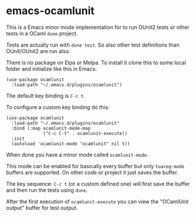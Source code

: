 # emacs-ocamlunit

This is a Emacs minor mode implementation for to run OUnit2 tests or other tests in a OCaml `dune` project.

Tests are actually run with `dune test`. So also other test definitions than OUnit/OUnit2 are run also.

There is no package on Elpa or Melpa.
To install it clone this to some local folder and initialize like this in Emacs:

```
(use-package ocamlunit
  :load-path "~/.emacs.d/plugins/ocamlunit")
```

The default key binding is `C-c t`.

To configure a custom key binding do this:

```
(use-package ocamlunit
  :load-path "~/.emacs.d/plugins/ocamlunit"
  :bind (:map ocamlunit-mode-map
              ("C-c C-t" . ocamlunit-execute))
  :init
  (autoload 'ocamlunit-mode "ocamlunit" nil t))
```

When done you have a minor mode called `ocamlunit-mode`.

This mode can be enabled for basically every buffer but only `tuareg-mode` buffers are supported.
On other code or project it just saves the buffer.

The key sequence: `C-c t` (or a custom defined one) will first save the buffer and then run the tests using `dune`.

After the first execution of `ocamlunit-execute` you can view the "OCamlUnit output" buffer for test output.
